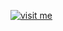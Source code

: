 [![visit me](https://hotio.dev/img/visit-me.png "Visit https://hotio.dev/containers/sabnzbd or click me!")](https://hotio.dev/containers/sabnzbd)
